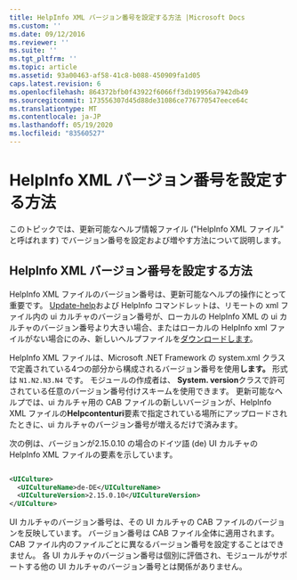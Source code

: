 ```yaml
---
title: HelpInfo XML バージョン番号を設定する方法 |Microsoft Docs
ms.custom: ''
ms.date: 09/12/2016
ms.reviewer: ''
ms.suite: ''
ms.tgt_pltfrm: ''
ms.topic: article
ms.assetid: 93a00463-af58-41c8-b088-450909fa1d05
caps.latest.revision: 6
ms.openlocfilehash: 864372bfb0f43922f6066ff3db19956a7942db49
ms.sourcegitcommit: 173556307d45d88de31086ce776770547eece64c
ms.translationtype: MT
ms.contentlocale: ja-JP
ms.lasthandoff: 05/19/2020
ms.locfileid: "83560527"
---
```

# <a name="how-to-set-helpinfo-xml-version-numbers"></a>HelpInfo XML バージョン番号を設定する方法

このトピックでは、更新可能なヘルプ情報ファイル ("HelpInfo XML ファイル" と呼ばれます) でバージョン番号を設定および増やす方法について説明します。

## <a name="how-to-set-helpinfo-xml-version-numbers"></a>HelpInfo XML バージョン番号を設定する方法

HelpInfo XML ファイルのバージョン番号は、更新可能なヘルプの操作にとって重要です。
[Update-help](/powershell/module/Microsoft.PowerShell.Core/Update-Help)および HelpInfo コマンドレットは、リモートの xml ファイル内の ui カルチャのバージョン番号が、ローカルの HelpInfo XML の ui カルチャのバージョン番号より大きい場合、またはローカルの HelpInfo xml ファイルがない場合にのみ、新しいヘルプファイルを[ダウンロードします](/powershell/module/Microsoft.PowerShell.Core/Save-Help)。

HelpInfo XML ファイルは、Microsoft .NET Framework の system.xml クラスで定義されている4つの部分から構成されるバージョン番号を使用**します。** 形式は `N1.N2.N3.N4` です。 モジュールの作成者は、 **System. version**クラスで許可されている任意のバージョン番号付けスキームを使用できます。 更新可能なヘルプでは、ui カルチャ用の CAB ファイルの新しいバージョンが、HelpInfo XML ファイルの**Helpcontenturi**要素で指定されている場所にアップロードされたときに、ui カルチャのバージョン番号が増えるだけで済みます。

次の例は、バージョンが2.15.0.10 の場合のドイツ語 (de) UI カルチャの HelpInfo XML ファイルの要素を示しています。

```xml

<UICulture>
  <UICultureName>de-DE</UICultureName>
  <UICultureVersion>2.15.0.10</UICultureVersion>
</UICulture>
```

UI カルチャのバージョン番号は、その UI カルチャの CAB ファイルのバージョンを反映しています。 バージョン番号は CAB ファイル全体に適用されます。 CAB ファイル内のファイルごとに異なるバージョン番号を設定することはできません。 各 UI カルチャのバージョン番号は個別に評価され、モジュールがサポートする他の UI カルチャのバージョン番号とは関係がありません。
